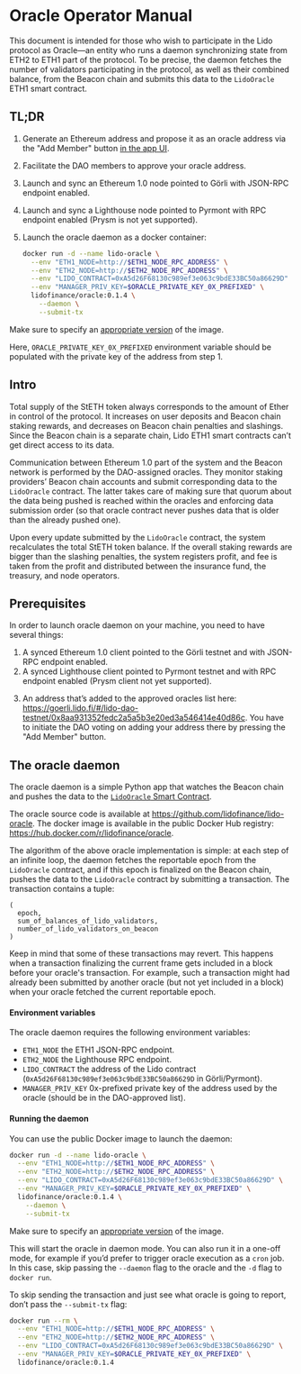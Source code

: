 # Oracle Operator Manual

This document is intended for those who wish to participate in the Lido protocol as Oracle—an entity who runs a daemon synchronizing state from ETH2 to ETH1 part of the protocol. To be precise, the daemon fetches the number of validators participating in the protocol, as well as their combined balance, from the Beacon chain and submits this data to the `LidoOracle` ETH1 smart contract.

## TL;DR

1. Generate an Ethereum address and propose it as an oracle address via the "Add Member" button [in the app UI].
2. Facilitate the DAO members to approve your oracle address.
3. Launch and sync an Ethereum 1.0 node pointed to Görli with JSON-RPC endpoint enabled.
4. Launch and sync a Lighthouse node pointed to Pyrmont with RPC endpoint enabled (Prysm is not yet supported).
5. Launch the oracle daemon as a docker container:

    ```sh
    docker run -d --name lido-oracle \
      --env "ETH1_NODE=http://$ETH1_NODE_RPC_ADDRESS" \
      --env "ETH2_NODE=http://$ETH2_NODE_RPC_ADDRESS" \
      --env "LIDO_CONTRACT=0xA5d26F68130c989ef3e063c9bdE33BC50a86629D" \
      --env "MANAGER_PRIV_KEY=$ORACLE_PRIVATE_KEY_0X_PREFIXED" \
      lidofinance/oracle:0.1.4 \
        --daemon \
        --submit-tx
    ```
    
Make sure to specify an [appropriate version](https://github.com/lidofinance/lido-oracle/releases) of the image.

Here, `ORACLE_PRIVATE_KEY_0X_PREFIXED` environment variable should be populated with the private key of the address from step 1.

[in the app UI]: https://goerli.lido.fi/#/lido-dao-testnet/0x8aa931352fedc2a5a5b3e20ed3a546414e40d86c

## Intro

Total supply of the StETH token always corresponds to the amount of Ether in control of the protocol. It increases on user deposits and Beacon chain staking rewards, and decreases on Beacon chain penalties and slashings. Since the Beacon chain is a separate chain, Lido ETH1 smart contracts can’t get direct access to its data.

Communication between Ethereum 1.0 part of the system and the Beacon network is performed by the DAO-assigned oracles. They monitor staking providers’ Beacon chain accounts and submit corresponding data to the `LidoOracle` contract. The latter takes care of making sure that quorum about the data being pushed is reached within the oracles and enforcing data submission order (so that oracle contract never pushes data that is older than the already pushed one).

Upon every update submitted by the `LidoOracle` contract, the system recalculates the total StETH token balance. If the overall staking rewards are bigger than the slashing penalties, the system registers profit, and fee is taken from the profit and distributed between the insurance fund, the treasury, and node operators.

## Prerequisites

In order to launch oracle daemon on your machine, you need to have several things:

1. A synced Ethereum 1.0 client pointed to the Görli testnet and with JSON-RPC endpoint enabled.
2. A synced Lighthouse client pointed to Pyrmont testnet and with RPC endpoint enabled (Prysm client not yet supported).
3) An address that’s added to the approved oracles list here: https://goerli.lido.fi/#/lido-dao-testnet/0x8aa931352fedc2a5a5b3e20ed3a546414e40d86c. You have to initiate the DAO voting on adding your address there by pressing the "Add Member" button.

## The oracle daemon

The oracle daemon is a simple Python app that watches the Beacon chain and pushes the data to the [`LidoOracle` Smart Contract](https://goerli.etherscan.io/address/0x8aA931352fEdC2A5a5b3E20ed3A546414E40D86C).

The oracle source code is available at https://github.com/lidofinance/lido-oracle. The docker image is available in the public Docker Hub registry: https://hub.docker.com/r/lidofinance/oracle.

The algorithm of the above oracle implementation is simple: at each step of an infinite loop, the daemon fetches the reportable epoch from the `LidoOracle` contract, and if this epoch is finalized on the Beacon chain, pushes the data to the `LidoOracle` contract by submitting a transaction. The transaction contains a tuple:

```text
(
  epoch,
  sum_of_balances_of_lido_validators,
  number_of_lido_validators_on_beacon
)
```

Keep in mind that some of these transactions may revert. This happens when a transaction finalizing the current frame gets included in a block before your oracle's transaction. For example, such a transaction might had already been submitted by another oracle (but not yet included in a block) when your oracle fetched the current reportable epoch.

#### Environment variables

The oracle daemon requires the following environment variables:

* `ETH1_NODE` the ETH1 JSON-RPC endpoint.
* `ETH2_NODE` the Lighthouse RPC endpoint.
* `LIDO_CONTRACT` the address of the Lido contract (`0xA5d26F68130c989ef3e063c9bdE33BC50a86629D` in Görli/Pyrmont).
* `MANAGER_PRIV_KEY` 0x-prefixed private key of the address used by the oracle (should be in the DAO-approved list).

#### Running the daemon

You can use the public Docker image to launch the daemon:

```sh
docker run -d --name lido-oracle \
  --env "ETH1_NODE=http://$ETH1_NODE_RPC_ADDRESS" \
  --env "ETH2_NODE=http://$ETH2_NODE_RPC_ADDRESS" \
  --env "LIDO_CONTRACT=0xA5d26F68130c989ef3e063c9bdE33BC50a86629D" \
  --env "MANAGER_PRIV_KEY=$ORACLE_PRIVATE_KEY_0X_PREFIXED" \
  lidofinance/oracle:0.1.4 \
    --daemon \
    --submit-tx
```

Make sure to specify an [appropriate version](https://github.com/lidofinance/lido-oracle/releases) of the image.

This will start the oracle in daemon mode. You can also run it in a one-off mode, for example if you’d prefer to trigger oracle execution as a `cron` job. In this case, skip passing the `--daemon` flag to the oracle and the `-d` flag to `docker run`.

To skip sending the transaction and just see what oracle is going to report, don’t pass the `--submit-tx` flag:

```sh
docker run --rm \
  --env "ETH1_NODE=http://$ETH1_NODE_RPC_ADDRESS" \
  --env "ETH2_NODE=http://$ETH2_NODE_RPC_ADDRESS" \
  --env "LIDO_CONTRACT=0xA5d26F68130c989ef3e063c9bdE33BC50a86629D" \
  --env "MANAGER_PRIV_KEY=$ORACLE_PRIVATE_KEY_0X_PREFIXED" \
  lidofinance/oracle:0.1.4
```
